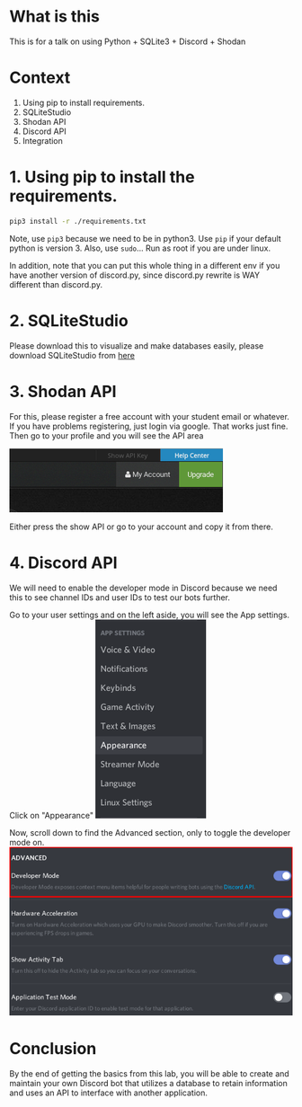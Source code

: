 # What is this
This is for a talk on using Python + SQLite3 + Discord + Shodan

# Context
1. Using pip to install requirements.
2. SQLiteStudio
3. Shodan API
4. Discord API
5. Integration

# 1. Using pip to install the requirements.
```bash
pip3 install -r ./requirements.txt
```

Note, use `pip3` because we need to be in python3. Use `pip` if your default python is version 3.
Also, use `sudo`... Run as root if you are under linux.

In addition, note that you can put this whole thing in a different env if you have another version of discord.py, since discord.py rewrite is WAY different than discord.py.

# 2. SQLiteStudio
Please download this to visualize and make databases easily, please download SQLiteStudio from [here](https://sqlitestudio.pl/index.rvt?act=download)

# 3. Shodan API
For this, please register a free account with your student email or whatever. If you have problems registering, just login via google. That works just fine. Then go to your profile and you will see the API area

[shodan]: https://raw.githubusercontent.com/loust/layer8-python/master/images/shodanapi.png
![alt text][shodan]

Either press the show API or go to your account and copy it from there.

# 4. Discord API
[discord_developer01]: https://raw.githubusercontent.com/loust/layer8-python/master/images/discord-developer01.png
[discord_developer02]: https://raw.githubusercontent.com/loust/layer8-python/master/images/discord-developer02.png
We will need to enable the developer mode in Discord because we need this to see channel IDs and user IDs to test our bots further.

Go to your user settings and on the left aside, you will see the App settings. Click on "Appearance"
![alt text][discord_developer01]

Now, scroll down to find the Advanced section, only to toggle the developer mode on.
![alt text][discord_developer02]

# Conclusion
By the end of getting the basics from this lab, you will be able to create and maintain your own Discord bot that utilizes a database to retain information and uses an API to interface with another application.
